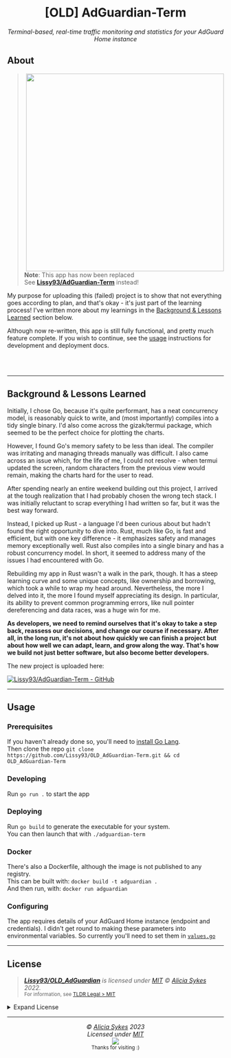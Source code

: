 <h1 align="center">[OLD] AdGuardian-Term</h1>
<p align="center">
	<i>Terminal-based, real-time traffic monitoring and statistics for your AdGuard Home instance</i><br>
</p>

## About

<img align="right" width="460" src="https://i.ibb.co/BykbdjF/Screenshot-from-2023-06-03-22-57-07.png" >

> **Note**: This app has now been replaced<br>See **[Lissy93/AdGuardian-Term](https://github.com/Lissy93/AdGuardian-Term)** instead!

My purpose for uploading this (failed) project is to show that not everything goes according to plan, and that's okay - it's just part of the learning process!
I've written more about my learnings in the [Background & Lessons Learned](#background--lessons-learned) section below.

Although now re-written, this app is still fully functional, and pretty much feature complete.
If you wish to continue, see the [usage](#usage) instructions for development and deployment docs.

<br><br>

---

## Background & Lessons Learned

Initially, I chose Go, because it's quite performant, has a neat concurrency model, is reasonably quick to write, and (most importantly) compiles into a tidy single binary. I'd also come across the gizak/termui package, which seemed to be the perfect choice for plotting the charts.

However, I found Go's memory safety to be less than ideal. The compiler was irritating and managing threads manually was difficult. I also came across an issue which, for the life of me, I could not resolve - when termui updated the screen, random characters from the previous view would remain, making the charts hard for the user to read.

After spending nearly an entire weekend building out this project, I arrived at the tough realization that I had probably chosen the wrong tech stack. I was initially reluctant to scrap everything I had written so far, but it was the best way forward.

Instead, I picked up Rust - a language I'd been curious about but hadn't found the right opportunity to dive into. Rust, much like Go, is fast and efficient, but with one key difference - it emphasizes safety and manages memory exceptionally well. Rust also compiles into a single binary and has a robust concurrency model. In short, it seemed to address many of the issues I had encountered with Go.

Rebuilding my app in Rust wasn't a walk in the park, though. It has a steep learning curve and some unique concepts, like ownership and borrowing, which took a while to wrap my head around. Nevertheless, the more I delved into it, the more I found myself appreciating its design. In particular, its ability to prevent common programming errors, like null pointer dereferencing and data races, was a huge win for me.

**As developers, we need to remind ourselves that it's okay to take a step back, reassess our decisions, and change our course if necessary. After all, in the long run, it's not about how quickly we can finish a project but about how well we can adapt, learn, and grow along the way. That's how we build not just better software, but also become better developers.**

The new project is uploaded here:

[![Lissy93/AdGuardian-Term - GitHub](https://gh-card.dev/repos/Lissy93/AdGuardian-Term.svg?fullname=)](https://github.com/Lissy93/AdGuardian-Term)


---

## Usage

### Prerequisites
If you haven't already done so, you'll need to [install Go Lang](https://go.dev/doc/install).<br>
Then clone the repo `git clone https://github.com/Lissy93/OLD_AdGuardian-Term.git && cd OLD_AdGuardian-Term`

### Developing
Run `go run .` to start the app

### Deploying
Run `go build` to generate the executable for your system.<br>
You can then launch that with `./adguardian-term`

### Docker
There's also a Dockerfile, although the image is not published to any registry.<br>
This can be built with: `docker build -t adguardian .`<br>
And then run, with: `docker run adguardian`

### Configuring
The app requires details of your AdGuard Home instance (endpoint and credentials).
I didn't get round to making these parameters into environmental variables.
So currently you'll need to set them in [`values.go`](https://github.com/Lissy93/OLD_AdGuardian-Term/blob/main/values/values.go)

---

## License

> _**[Lissy93/OLD_AdGuardian](https://github.com/Lissy93/OLD_AdGuardian)** is licensed under [MIT](https://github.com/Lissy93/OLD_AdGuardian/blob/master/LICENSE) © [Alicia Sykes](https://aliciasykes.com) 2022._<br>
> <sup align="right">For information, see <a href="https://tldrlegal.com/license/mit-license">TLDR Legal > MIT</a></sup>

<details>
<summary>Expand License</summary>

```
The MIT License (MIT)
Copyright (c) Alicia Sykes <alicia@omg.com> 

Permission is hereby granted, free of charge, to any person obtaining a copy 
of this software and associated documentation files (the "Software"), to deal 
in the Software without restriction, including without limitation the rights 
to use, copy, modify, merge, publish, distribute, sub-license, and/or sell 
copies of the Software, and to permit persons to whom the Software is furnished 
to do so, subject to the following conditions:

The above copyright notice and this permission notice shall be included install 
copies or substantial portions of the Software.

THE SOFTWARE IS PROVIDED "AS IS", WITHOUT WARRANTY OF ANY KIND, EXPRESS OR IMPLIED,
INCLUDING BUT NOT LIMITED TO THE WARRANTIES OF MERCHANT ABILITY, FITNESS FOR A
PARTICULAR PURPOSE AND NON INFRINGEMENT. IN NO EVENT SHALL THE AUTHORS OR COPYRIGHT
HOLDERS BE LIABLE FOR ANY CLAIM, DAMAGES OR OTHER LIABILITY, WHETHER IN AN ACTION
OF CONTRACT, TORT OR OTHERWISE, ARISING FROM, OUT OF OR IN CONNECTION WITH THE
SOFTWARE OR THE USE OR OTHER DEALINGS IN THE SOFTWARE.
```

</details>

---

<!-- License + Copyright -->
<p  align="center">
  <i>© <a href="https://aliciasykes.com">Alicia Sykes</a> 2023</i><br>
  <i>Licensed under <a href="https://gist.github.com/Lissy93/143d2ee01ccc5c052a17">MIT</a></i><br>
  <a href="https://github.com/lissy93"><img src="https://i.ibb.co/4KtpYxb/octocat-clean-mini.png" /></a><br>
  <sup>Thanks for visiting :)</sup>
</p>

<!-- Dinosaur -->
<!-- 
                        . - ~ ~ ~ - .
      ..     _      .-~               ~-.
     //|     \ `..~                      `.
    || |      }  }              /       \  \
(\   \\ \~^..'                 |         }  \
 \`.-~  o      /       }       |        /    \
 (__          |       /        |       /      `.
  `- - ~ ~ -._|      /_ - ~ ~ ^|      /- _      `.
              |     /          |     /     ~-.     ~- _
              |_____|          |_____|         ~ - . _ _~_-_
-->

